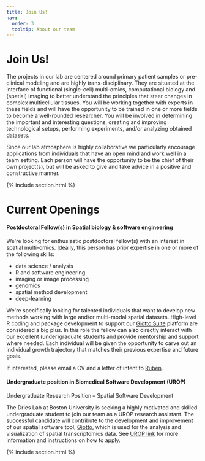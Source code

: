 ```yaml
---
title: Join Us!
nav:
  order: 3
  tooltip: About our team
---
```


# <i class="fas fa-users"></i>Join Us!
The projects in our lab are centered around primary patient samples or pre-clinical modeling and are highly trans-disciplinary. They are situated at the interface of functional (single-cell) multi-omics, computational biology and (spatial) imaging to better understand the principles that steer changes in complex multicellular tissues. You will be working together with experts in these fields and will have the opportunity to be trained in one or more fields to become a well-rounded researcher. You will be involved in determining the important and interesting questions, creating and improving technological setups, performing experiments, and/or analyzing obtained datasets.

Since our lab atmosphere is highly collaborative we particularly encourage applications from individuals that have an open mind and work well in a team setting. Each person will have the opportunity to be the chief of their own project(s), but will be asked to give and take advice in a positive and constructive manner. 

{% include section.html %}

# Current Openings

#### Postdoctoral Fellow(s) in Spatial biology & software engineering

We're looking for enthusiastic postdoctoral fellow(s) with an interest in spatial multi-omics. Ideally, this person has prior expertise in one or more of the following skills:   
- data science / analysis  
- R and software engineering
- imaging  or image processing  
- genomics  
- spatial method development  
- deep-learning

We're specifically looking for talented individuals that want to develop new methods working with large and/or multi-modal
spatial datasets. High-level R coding and package development to support our [Giotto Suite](www.giottosuite.com) platform are considered a big plus. In this role the fellow can also directly interact with our excellent (under)graduate students and provide mentorship and support where needed. Each individual will be given the opportunity to carve out an individual growth trajectory that matches their previous expertise and future goals.

If interested, please email a CV and a letter of intent to [Ruben](mailto:rdries@bu.edu).  


#### Undergraduate position in Biomedical Software Development (UROP)

Undergraduate Research Position – Spatial Software Development

The Dries Lab at Boston University is seeking a highly motivated and skilled undergraduate student to join our team as a UROP research assistant. The successful candidate will contribute to the development and improvement of our spatial software tool, [Giotto](www.giottosuite.com), which is used for the analysis and visualization of spatial transcriptomics data. See [UROP link](https://www.bu.edu/urop/opportunity/biomedical-software-development/) for more information and instructions on how to apply.  


{% include section.html %}



